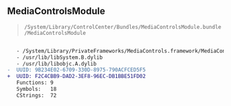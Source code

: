 ## MediaControlsModule

> `/System/Library/ControlCenter/Bundles/MediaControlsModule.bundle/MediaControlsModule`

```diff

   - /System/Library/PrivateFrameworks/MediaControls.framework/MediaControls
   - /usr/lib/libSystem.B.dylib
   - /usr/lib/libobjc.A.dylib
-  UUID: 9B234E02-6709-330D-8975-790ACFCED5F5
+  UUID: F2C4CBB9-DAD2-3EF8-96EC-DB1BBE51FD02
   Functions: 9
   Symbols:   18
   CStrings:  72

```
